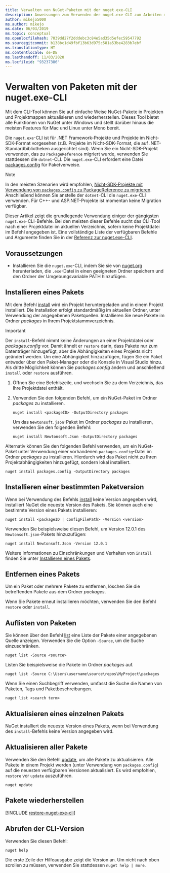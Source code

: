 ```yaml
---
title: Verwalten von NuGet-Paketen mit der nuget.exe-CLI
description: Anweisungen zum Verwenden der nuget.exe-CLI zum Arbeiten mit NuGet-Paketen.
author: mikejo5000
ms.author: mikejo
ms.date: 06/03/2019
ms.topic: conceptual
ms.openlocfilehash: 7039dd27f2dddebc3c84e5ad35d5efec59547792
ms.sourcegitcommit: b138bc1d49fbf13b63d975c581a53be4283b7ebf
ms.translationtype: HT
ms.contentlocale: de-DE
ms.lasthandoff: 11/03/2020
ms.locfileid: "93237386"
---
```

# <a name="manage-packages-using-the-nugetexe-cli"></a>Verwalten von Paketen mit der nuget.exe-CLI

Mit dem CLI-Tool können Sie auf einfache Weise NuGet-Pakete in Projekten und Projektmappen aktualisieren und wiederherstellen. Dieses Tool bietet alle Funktionen von NuGet unter Windows und stellt darüber hinaus die meisten Features für Mac und Linux unter Mono bereit.

Die `nuget.exe`-CLI ist für .NET Framework-Projekte und Projekte im Nicht-SDK-Format vorgesehen (z.B. Projekte im Nicht-SDK-Format, die auf .NET-Standardbibliotheken ausgerichtet sind). Wenn Sie ein Nicht-SDK-Projekt verwenden, das zu `PackageReference` migriert wurde, verwenden Sie stattdessen die `dotnet`-CLI. Die `nuget.exe`-CLI erfordert eine Datei [packages.config](../reference/packages-config.md) für Paketverweise.

> [!NOTE]
> In den meisten Szenarien wird empfohlen, [Nicht-SDK-Projekte mit Verwendung von `packages.config` zu PackageReference zu migrieren](../consume-packages/migrate-packages-config-to-package-reference.md). Anschließend können Sie anstelle der `dotnet`-CLI die `nuget.exe`-CLI verwenden. Für C++- und ASP.NET-Projekte ist momentan keine Migration verfügbar.

Dieser Artikel zeigt die grundlegende Verwendung einiger der gängigsten `nuget.exe`-CLI-Befehle. Bei den meisten dieser Befehle sucht das CLI-Tool nach einer Projektdatei im aktuellen Verzeichnis, sofern keine Projektdatei im Befehl angegeben ist. Eine vollständige Liste der verfügbaren Befehle und Argumente finden Sie in der [Referenz zur nuget.exe-CLI](../reference/nuget-exe-cli-reference.md).

## <a name="prerequisites"></a>Voraussetzungen

- Installieren Sie die `nuget.exe`-CLI, indem Sie sie von [nuget.org](https://dist.nuget.org/win-x86-commandline/latest/nuget.exe) herunterladen, die `.exe`-Datei in einen geeigneten Ordner speichern und den Ordner der Umgebungsvariable PATH hinzufügen.

## <a name="install-a-package"></a>Installieren eines Pakets

Mit dem Befehl [install](../reference/cli-reference/cli-ref-install.md) wird ein Projekt heruntergeladen und in einem Projekt installiert. Die Installation erfolgt standardmäßig im aktuellen Ordner, unter Verwendung der angegebenen Paketquellen. Installieren Sie neue Pakete im Ordner *packages* in Ihrem Projektstammverzeichnis.

> [!IMPORTANT]
> Der `install`-Befehl nimmt keine Änderungen an einer Projektdatei oder *packages.config* vor. Damit ähnelt er `restore` darin, dass Pakete nur zum Datenträger hinzugefügt, aber die Abhängigkeiten eines Projekts nicht geändert werden. Um eine Abhängigkeit hinzuzufügen, fügen Sie ein Paket entweder über den Paket-Manager oder die Konsole in Visual Studio hinzu. Als dritte Möglichkeit können Sie *packages.config* ändern und anschließend `install` oder `restore` ausführen.

1. Öffnen Sie eine Befehlszeile, und wechseln Sie zu dem Verzeichnis, das Ihre Projektdatei enthält.

2. Verwenden Sie den folgenden Befehl, um ein NuGet-Paket im Ordner *packages* zu installieren.

    ```cli
    nuget install <packageID> -OutputDirectory packages
    ```

    Um das `Newtonsoft.json`-Paket im Ordner *packages* zu installieren, verwenden Sie den folgenden Befehl:

    ```cli
    nuget install Newtonsoft.Json -OutputDirectory packages
    ```

Alternativ können Sie den folgenden Befehl verwenden, um ein NuGet-Paket unter Verwendung einer vorhandenen `packages.config`-Datei im Ordner *packages* zu installieren. Hierdurch wird das Paket nicht zu Ihren Projektabhängigkeiten hinzugefügt, sondern lokal installiert.

```cli
nuget install packages.config -OutputDirectory packages
```

## <a name="install-a-specific-version-of-a-package"></a>Installieren einer bestimmten Paketversion

Wenn bei Verwendung des Befehls [install](../reference/cli-reference/cli-ref-install.md) keine Version angegeben wird, installiert NuGet die neueste Version des Pakets. Sie können auch eine bestimmte Version eines Pakets installieren:

```cli
nuget install <packageID | configFilePath> -Version <version>
```

Verwenden Sie beispielsweise diesen Befehl, um Version 12.0.1 des `Newtonsoft.json`-Pakets hinzuzufügen:

```cli
nuget install Newtonsoft.Json -Version 12.0.1
```

Weitere Informationen zu Einschränkungen und Verhalten von `install` finden Sie unter [Installieren eines Pakets](#install-a-package).

## <a name="remove-a-package"></a>Entfernen eines Pakets

Um ein Paket oder mehrere Pakete zu entfernen, löschen Sie die betreffenden Pakete aus dem Ordner *packages*.

Wenn Sie Pakete erneut installieren möchten, verwenden Sie den Befehl `restore` oder `install`.

## <a name="list-packages"></a>Auflisten von Paketen

Sie können über den Befehl [list](../reference/cli-reference/cli-ref-list.md) eine Liste der Pakete einer angegebenen Quelle anzeigen. Verwenden Sie die Option `-Source`, um die Suche einzuschränken.

```cli
nuget list -Source <source>
```

Listen Sie beispielsweise die Pakete im Ordner *packages* auf.

```cli
nuget list -Source C:\Users\username\source\repos\MyProject\packages
```

Wenn Sie einen Suchbegriff verwenden, umfasst die Suche die Namen von Paketen, Tags und Paketbeschreibungen.

```cli
nuget list <search term>
```

## <a name="update-an-individual-package"></a>Aktualisieren eines einzelnen Pakets

NuGet installiert die neueste Version eines Pakets, wenn bei Verwendung des `install`-Befehls keine Version angegeben wird.

## <a name="update-all-packages"></a>Aktualisieren aller Pakete

Verwenden Sie den Befehl [update](../reference/cli-reference/cli-ref-update.md), um alle Pakete zu aktualisieren. Alle Pakete in einem Projekt werden (unter Verwendung von `packages.config`) auf die neuesten verfügbaren Versionen aktualisiert. Es wird empfohlen, `restore` vor `update` auszuführen.

```cli
nuget update
```

## <a name="restore-packages"></a>Pakete wiederherstellen

[!INCLUDE [restore-nuget-exe-cli](includes/restore-nuget-exe-cli.md)]

## <a name="get-the-cli-version"></a>Abrufen der CLI-Version

Verwenden Sie diesen Befehl:

```cli
nuget help
```

Die erste Zeile der Hilfeausgabe zeigt die Version an. Um nicht nach oben scrollen zu müssen, verwenden Sie stattdessen `nuget help | more`.